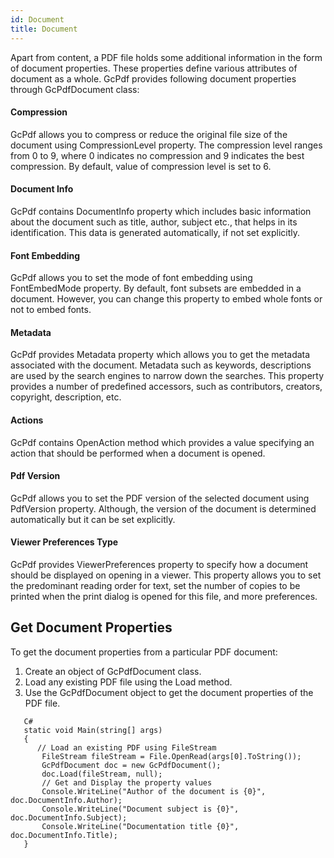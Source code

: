 ```yaml
---
id: Document
title: Document
---
```


Apart from content, a PDF file holds some additional information in the form of document properties. These properties define various attributes of document as a whole.
GcPdf provides following document properties through GcPdfDocument class:  
#### Compression
GcPdf allows you to compress or reduce the original file size of the document using CompressionLevel property. The compression level ranges from 0 to 9, where 0 indicates no compression and 9 indicates the best compression. By default, value of compression level is set to 6.

#### Document Info
GcPdf contains DocumentInfo property which includes basic information about the document such as title, author, subject etc., that helps in its identification. This data is generated automatically, if not set explicitly.

#### Font Embedding
GcPdf allows you to set the mode of font embedding using FontEmbedMode property. By default, font subsets are embedded in a document. However, you can change this property to embed whole fonts or not to embed fonts.
#### Metadata
GcPdf provides Metadata property which allows you to get the metadata associated with the document. Metadata such as keywords, descriptions are used by the search engines to narrow down the searches. This property provides a number of predefined accessors, such as contributors, creators, copyright, description, etc.
#### Actions
GcPdf contains OpenAction method which provides a value specifying an action that should be performed when a document is opened.
#### Pdf Version
GcPdf allows you to set the PDF version of the selected document using PdfVersion property. Although, the version of the document is determined automatically but it can be set explicitly.
#### Viewer Preferences Type
GcPdf provides ViewerPreferences property to specify how a document should be displayed on opening in a viewer. This property allows you to set the predominant reading order for text, set the number of copies to be printed when the print dialog is opened for this file, and more preferences.

## Get Document Properties
To get the document properties from a particular PDF document:

1. Create an object of GcPdfDocument class.
2. Load any existing PDF file using the Load method.
3. Use the GcPdfDocument object to get the document properties of the PDF file.

```
   C#  
   static void Main(string[] args)  
   {  
      // Load an existing PDF using FileStream  
       FileStream fileStream = File.OpenRead(args[0].ToString());  
       GcPdfDocument doc = new GcPdfDocument();  
       doc.Load(fileStream, null);  
       // Get and Display the property values  
       Console.WriteLine("Author of the document is {0}", doc.DocumentInfo.Author);  
       Console.WriteLine("Document subject is {0}", doc.DocumentInfo.Subject);  
       Console.WriteLine("Documentation title {0}", doc.DocumentInfo.Title);  
   }  
```
